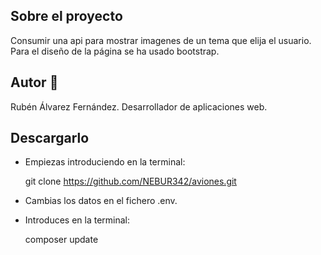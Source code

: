 ## Sobre el proyecto

Consumir una api para mostrar imagenes de un tema que elija el usuario.
Para el diseño de la página se ha usado bootstrap.

## Autor :boy:
Rubén Álvarez Fernández.
Desarrollador de aplicaciones web.

## Descargarlo
+ Empiezas introduciendo en la terminal:

  git clone https://github.com/NEBUR342/aviones.git
+ Cambias los datos en el fichero .env.
+ Introduces en la terminal:

  composer update
